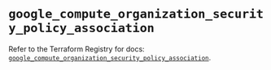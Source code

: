 # `google_compute_organization_security_policy_association`

Refer to the Terraform Registry for docs: [`google_compute_organization_security_policy_association`](https://registry.terraform.io/providers/hashicorp/google-beta/5.24.0/docs/resources/google_compute_organization_security_policy_association).
